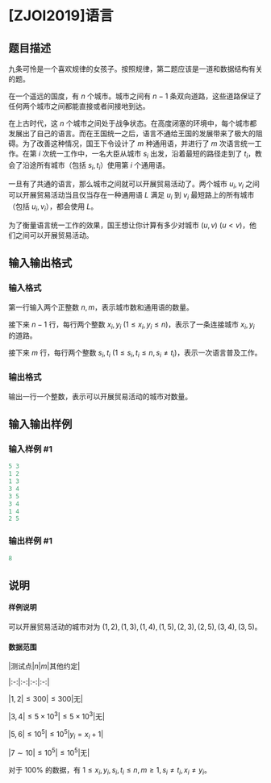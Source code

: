 # [ZJOI2019]语言

## 题目描述

九条可怜是一个喜欢规律的女孩子。按照规律，第二题应该是一道和数据结构有关的题。

在一个遥远的国度，有 $n$ 个城市。城市之间有 $n − 1$ 条双向道路，这些道路保证了任何两个城市之间都能直接或者间接地到达。

在上古时代，这 $n$ 个城市之间处于战争状态。在高度闭塞的环境中，每个城市都发展出了自己的语言。而在王国统一之后，语言不通给王国的发展带来了极大的阻碍。为了改善这种情况，国王下令设计了 $m$ 种通用语，并进行了 $m$ 次语言统一工作。在第 $i$ 次统一工作中，一名大臣从城市 $s_i$ 出发，沿着最短的路径走到了 $t_i$，教会了沿途所有城市（包括 $s_i, t_i$）使用第 $i$ 个通用语。

一旦有了共通的语言，那么城市之间就可以开展贸易活动了。两个城市 $u_i, v_i$ 之间可以开展贸易活动当且仅当存在一种通用语 $L$ 满足 $u_i$ 到 $v_i$ 最短路上的所有城市（包括 $u_i, v_i$），都会使用 $L$。

为了衡量语言统一工作的效果，国王想让你计算有多少对城市 $(u, v)\ (u < v)$，他们之间可以开展贸易活动。

## 输入输出格式

### 输入格式

第一行输入两个正整数 $n, m$，表示城市数和通用语的数量。

接下来 $n − 1$ 行，每行两个整数 $x_i, y_i\ (1 \le x_i, y_i \le n)$，表示了一条连接城市 $x_i, y_i$ 的道路。

接下来 $m$ 行，每行两个整数 $s_i, t_i\ (1 \le s_i, t_i \le n, s_i\neq t_i)$，表示一次语言普及工作。

### 输出格式

输出一行一个整数，表示可以开展贸易活动的城市对数量。

## 输入输出样例

### 输入样例 #1

```cpp
5 3
1 2
1 3
3 4
3 5
3 4
1 4
2 5
```


### 输出样例 #1

```cpp
8
```


## 说明

#### 样例说明

可以开展贸易活动的城市对为 $(1, 2), (1, 3), (1, 4), (1, 5), (2, 3), (2, 5), (3, 4), (3, 5)$。

#### 数据范围

|测试点|$n$|$m$|其他约定|

|:-:|:-:|:-:|:-:|

|$1,2$|$\le 300$|$\le 300$|无|

|$3,4$|$\le 5\times 10^3$|$\le 5\times 10^3$|无|

|$5,6$|$\le 10^5$|$\le 10^5$|$y_i=x_i+1$|

|$7\sim 10$|$\le 10^5$|$\le 10^5$|无|

对于 $100\%$ 的数据，有 $1 \le x_i, y_i, s_i, t_i \le n, m \ge 1, s_i\neq t_i, x_i\neq y_i$。

